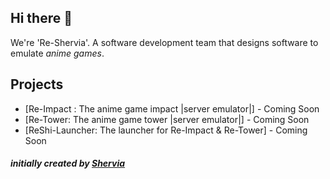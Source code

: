 ## Hi there 👋
We're 'Re-Shervia'. A software development team that designs software to emulate *anime games*.

## Projects
- [Re-Impact : The anime game impact |server emulator|] - Coming Soon
- [Re-Tower: The anime game tower |server emulator|] - Coming Soon
- [ReShi-Launcher: The launcher for Re-Impact & Re-Tower] - Coming Soon

#### *initially created by [Shervia](https://discordapp.com/users/349874541784334337/)*
